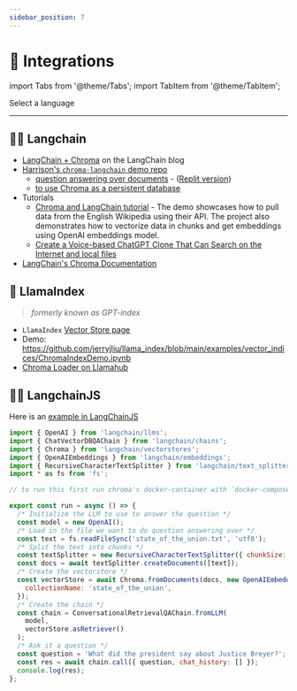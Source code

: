 ```yaml
---
sidebar_position: 7
---
```


# 🔌 Integrations

import Tabs from '@theme/Tabs';
import TabItem from '@theme/TabItem';

<div class="select-language">Select a language</div>

<Tabs queryString groupId="lang">
<TabItem value="py" label="Python"></TabItem>
<TabItem value="js" label="JavaScript"></TabItem>
</Tabs>

---

<Tabs queryString groupId="lang" className="hideTabSwitcher">
<TabItem value="py" label="Python">

## 🦜️🔗 Langchain

- [LangChain + Chroma](https://blog.langchain.dev/langchain-chroma/) on the LangChain blog
- [Harrison's `chroma-langchain` demo repo](https://github.com/hwchase17/chroma-langchain)
  - [question answering over documents](https://github.com/hwchase17/chroma-langchain/blob/master/qa.ipynb) - ([Replit version](https://replit.com/@swyx/LangChainChromaStarter#main.py))
  - [to use Chroma as a persistent database](https://github.com/hwchase17/chroma-langchain/blob/master/persistent-qa.ipynb)
- Tutorials
  - [Chroma and LangChain tutorial](https://github.com/grumpyp/chroma-langchain-tutorial) - The demo showcases how to pull data from the English Wikipedia using their API. The project also demonstrates how to vectorize data in chunks and get embeddings using OpenAI embeddings model.
  - [Create a Voice-based ChatGPT Clone That Can Search on the Internet and local files](https://betterprogramming.pub/how-to-create-a-voice-based-chatgpt-clone-that-can-search-on-the-internet-24d7f570ea8)
- [LangChain's Chroma Documentation](https://langchain.readthedocs.io/en/latest/reference/modules/vectorstore.html?highlight=chroma#langchain.vectorstores.Chroma)

## 🦙 LlamaIndex

> _formerly known as GPT-index_

- `LlamaIndex` [Vector Store page](https://gpt-index.readthedocs.io/en/latest/how_to/integrations/vector_stores.html)
- Demo: https://github.com/jerryjliu/llama_index/blob/main/examples/vector_indices/ChromaIndexDemo.ipynb
- [Chroma Loader on Llamahub](https://llamahub.ai/l/chroma)

</TabItem>
<TabItem value="js" label="JavaScript">

## 🦜️🔗 LangchainJS

Here is an [example in LangChainJS](https://github.com/hwchase17/langchainjs/blob/main/examples/src/chains/chat_vector_db_chroma.ts)

```javascript
import { OpenAI } from 'langchain/llms';
import { ChatVectorDBQAChain } from 'langchain/chains';
import { Chroma } from 'langchain/vectorstores';
import { OpenAIEmbeddings } from 'langchain/embeddings';
import { RecursiveCharacterTextSplitter } from 'langchain/text_splitter';
import * as fs from 'fs';

// to run this first run chroma's docker-container with `docker-compose up -d --build`

export const run = async () => {
  /* Initialize the LLM to use to answer the question */
  const model = new OpenAI();
  /* Load in the file we want to do question answering over */
  const text = fs.readFileSync('state_of_the_union.txt', 'utf8');
  /* Split the text into chunks */
  const textSplitter = new RecursiveCharacterTextSplitter({ chunkSize: 1000 });
  const docs = await textSplitter.createDocuments([text]);
  /* Create the vectorstore */
  const vectorStore = await Chroma.fromDocuments(docs, new OpenAIEmbeddings(), {
    collectionName: 'state_of_the_union',
  });
  /* Create the chain */
  const chain = ConversationalRetrievalQAChain.fromLLM(
    model,
    vectorStore.asRetriever()
  );
  /* Ask it a question */
  const question = 'What did the president say about Justice Breyer?';
  const res = await chain.call({ question, chat_history: [] });
  console.log(res);
};
```

</TabItem>

</Tabs>
